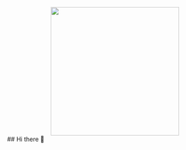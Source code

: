 <div id="header" align="center">
  <img src="[https://i.giphy.com/media/v1.Y2lkPTc5MGI3NjExam41NDl1OW5qeDNkMjRwNG1qaHFhOGZsNWg5c3U4d3h4dDkzMzFvNyZlcD12MV9pbnRlcm5hbF9naWZfYnlfaWQmY3Q9Zw/QKDpE67Rc7rpjBmQPj/giphy-downsized-large.gif](https://i.giphy.com/media/v1.Y2lkPTc5MGI3NjExam41NDl1OW5qeDNkMjRwNG1qaHFhOGZsNWg5c3U4d3h4dDkzMzFvNyZlcD12MV9pbnRlcm5hbF9naWZfYnlfaWQmY3Q9Zw/QKDpE67Rc7rpjBmQPj/giphy-downsized-large.gif)" width="300"/>
</div>
## Hi there 👋

<!--
**Mjey19/Mjey19** is a ✨ _special_ ✨ repository because its `README.md` (this file) appears on your GitHub profile.

Here are some ideas to get you started:

- 🔭 I’m currently working on ...
- 🌱 I’m currently learning ...
- 👯 I’m looking to collaborate on ...
- 🤔 I’m looking for help with ...
- 💬 Ask me about ...
- 📫 How to reach me: ...
- 😄 Pronouns: ...
- ⚡ Fun fact: ...
-->
